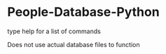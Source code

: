 # People-Database-Python

type help for a list of commands

Does not use actual database files to function
